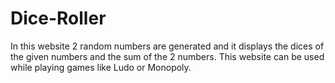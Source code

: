 # Dice-Roller
In this website 2 random numbers are generated and it displays the dices of the given numbers and the sum of the 2 numbers. This website can be used while playing games like Ludo or Monopoly. 
